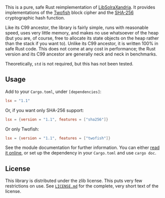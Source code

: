 This is a pure, safe Rust reimplementation of [LibSolraXandria][1]. It
provides implementations of the [Twofish][2] block cipher and the
[SHA-256][3] cryptographic hash function.

Like its C99 ancestor, the library is fairly simple, runs with reasonable
speed, uses very little memory, and makes no use whatsoever of the heap
(but you are, of course, free to allocate its state objects on the heap
rather than the stack if you want to). Unlike its C99 ancestor, it is
written 100% in safe Rust code. This does not come at any cost in
performance; the Rust version and its C99 ancestor are generally neck and
neck in benchmarks.

Theoretically, `std` is not required, but this has not been tested.

[1]: https://github.com/SolraBizna/lsx
[2]: https://en.wikipedia.org/wiki/Twofish
[3]: https://en.wikipedia.org/wiki/SHA-2

Usage
-----

Add to your `Cargo.toml`, under `[dependencies]`:

```toml
lsx = "1.1"
```

Or, if you want only SHA-256 support:

```toml
lsx = {version = "1.1", features = ["sha256"]}
```

Or only Twofish:

```toml
lsx = {version = "1.1", features = ["twofish"]}
```

See the module documentation for further information. You can either [read it online][4], or set up the dependency in your `Cargo.toml` and use `cargo doc`.

[4]: https://docs.rs/lsx

License
-------

This library is distributed under the zlib license. This puts very few
restrictions on use. See [`LICENSE.md`][5] for the complete, very short text of
the license.

[5]: LICENSE.md
